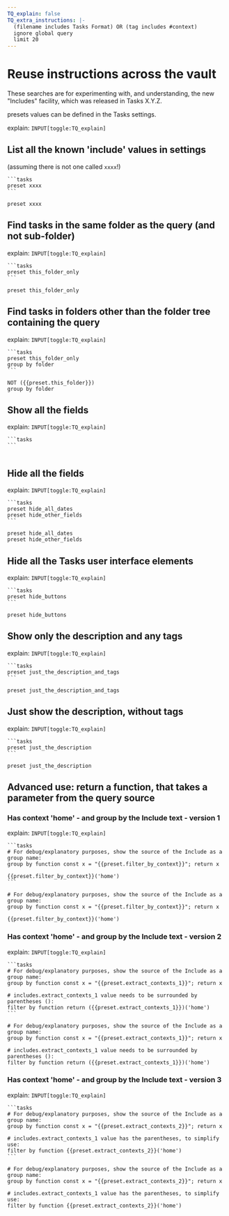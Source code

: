 ```yaml
---
TQ_explain: false
TQ_extra_instructions: |-
  (filename includes Tasks Format) OR (tag includes #context)
  ignore global query
  limit 20
---
```

# Reuse instructions across the vault

These searches are for experimenting with, and understanding, the new "Includes" facility, which was released in Tasks X.Y.Z.

presets values can be defined in the Tasks settings.

explain: `INPUT[toggle:TQ_explain]`

## List all the known 'include' values in settings

(assuming there is not one called `xxxx`!)

````text
```tasks
preset xxxx
```
````

```tasks
preset xxxx
```

## Find tasks in the same folder as the query (and not sub-folder)

explain: `INPUT[toggle:TQ_explain]`

````text
```tasks
preset this_folder_only
```
````

```tasks
preset this_folder_only
```

## Find tasks in folders other than the folder tree containing the query

explain: `INPUT[toggle:TQ_explain]`

````text
```tasks
preset this_folder_only
group by folder
```
````

```tasks
NOT ({{preset.this_folder}})
group by folder
```

## Show all the fields

explain: `INPUT[toggle:TQ_explain]`

````text
```tasks
```
````

```tasks
```

## Hide all the fields

explain: `INPUT[toggle:TQ_explain]`

````text
```tasks
preset hide_all_dates
preset hide_other_fields
```
````

```tasks
preset hide_all_dates
preset hide_other_fields
```

## Hide all the Tasks user interface elements

explain: `INPUT[toggle:TQ_explain]`

````text
```tasks
preset hide_buttons
```
````

```tasks
preset hide_buttons
```

## Show only the description and any tags

explain: `INPUT[toggle:TQ_explain]`

````text
```tasks
preset just_the_description_and_tags
```
````

```tasks
preset just_the_description_and_tags
```

## Just show the description, without tags

explain: `INPUT[toggle:TQ_explain]`

````text
```tasks
preset just_the_description
```
````

```tasks
preset just_the_description
```

## Advanced use: return a function, that takes a parameter from the query source

### Has context 'home' - and group by the Include text - version 1

explain: `INPUT[toggle:TQ_explain]`

````text
```tasks
# For debug/explanatory purposes, show the source of the Include as a group name:
group by function const x = "{{preset.filter_by_context}}"; return x

{{preset.filter_by_context}}('home')
```
````

```tasks
# For debug/explanatory purposes, show the source of the Include as a group name:
group by function const x = "{{preset.filter_by_context}}"; return x

{{preset.filter_by_context}}('home')
```

### Has context 'home' - and group by the Include text - version 2

explain: `INPUT[toggle:TQ_explain]`

````text
```tasks
# For debug/explanatory purposes, show the source of the Include as a group name:
group by function const x = "{{preset.extract_contexts_1}}"; return x

# includes.extract_contexts_1 value needs to be surrounded by parentheses ():
filter by function return ({{preset.extract_contexts_1}})('home')
```
````

```tasks
# For debug/explanatory purposes, show the source of the Include as a group name:
group by function const x = "{{preset.extract_contexts_1}}"; return x

# includes.extract_contexts_1 value needs to be surrounded by parentheses ():
filter by function return ({{preset.extract_contexts_1}})('home')
```

### Has context 'home' - and group by the Include text - version 3

explain: `INPUT[toggle:TQ_explain]`

````text
```tasks
# For debug/explanatory purposes, show the source of the Include as a group name:
group by function const x = "{{preset.extract_contexts_2}}"; return x

# includes.extract_contexts_1 value has the parentheses, to simplify use:
filter by function {{preset.extract_contexts_2}}('home')
```
````

```tasks
# For debug/explanatory purposes, show the source of the Include as a group name:
group by function const x = "{{preset.extract_contexts_2}}"; return x

# includes.extract_contexts_1 value has the parentheses, to simplify use:
filter by function {{preset.extract_contexts_2}}('home')
```

